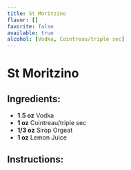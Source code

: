 ```yaml
---
title: St Moritzino
flavor: []
favorite: false
available: true
alcohol: [Vodka, Cointreau/triple sec]
---
```

# St Moritzino

## Ingredients:
- **1.5 oz** Vodka
- **1 oz** Cointreau/triple sec
- **1/3 oz** Sirop Orgeat
- **1 oz** Lemon Juice

## Instructions:




